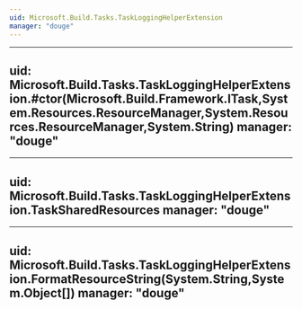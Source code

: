 ```yaml
---
uid: Microsoft.Build.Tasks.TaskLoggingHelperExtension
manager: "douge"
---
```


---
uid: Microsoft.Build.Tasks.TaskLoggingHelperExtension.#ctor(Microsoft.Build.Framework.ITask,System.Resources.ResourceManager,System.Resources.ResourceManager,System.String)
manager: "douge"
---

---
uid: Microsoft.Build.Tasks.TaskLoggingHelperExtension.TaskSharedResources
manager: "douge"
---

---
uid: Microsoft.Build.Tasks.TaskLoggingHelperExtension.FormatResourceString(System.String,System.Object[])
manager: "douge"
---
